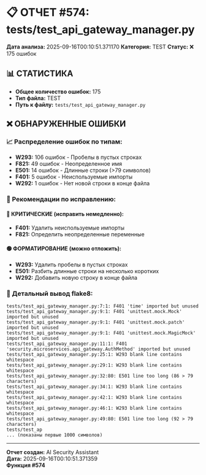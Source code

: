 # 📋 ОТЧЕТ #574: tests/test_api_gateway_manager.py

**Дата анализа:** 2025-09-16T00:10:51.371170
**Категория:** TEST
**Статус:** ❌ 175 ошибок

## 📊 СТАТИСТИКА

- **Общее количество ошибок:** 175
- **Тип файла:** TEST
- **Путь к файлу:** `tests/test_api_gateway_manager.py`

## ❌ ОБНАРУЖЕННЫЕ ОШИБКИ

### 📈 Распределение ошибок по типам:

- **W293:** 106 ошибок - Пробелы в пустых строках
- **F821:** 49 ошибок - Неопределенное имя
- **E501:** 14 ошибок - Длинные строки (>79 символов)
- **F401:** 5 ошибок - Неиспользуемые импорты
- **W292:** 1 ошибок - Нет новой строки в конце файла

### 🎯 Рекомендации по исправлению:

#### 🔴 КРИТИЧЕСКИЕ (исправить немедленно):
- **F401:** Удалить неиспользуемые импорты
- **F821:** Определить неопределенные переменные

#### 🟢 ФОРМАТИРОВАНИЕ (можно отложить):
- **W293:** Удалить пробелы в пустых строках
- **E501:** Разбить длинные строки на несколько коротких
- **W292:** Добавить новую строку в конце файла

### 📝 Детальный вывод flake8:

```
tests/test_api_gateway_manager.py:7:1: F401 'time' imported but unused
tests/test_api_gateway_manager.py:9:1: F401 'unittest.mock.Mock' imported but unused
tests/test_api_gateway_manager.py:9:1: F401 'unittest.mock.patch' imported but unused
tests/test_api_gateway_manager.py:9:1: F401 'unittest.mock.MagicMock' imported but unused
tests/test_api_gateway_manager.py:11:1: F401 'security.microservices.api_gateway.AuthMethod' imported but unused
tests/test_api_gateway_manager.py:25:1: W293 blank line contains whitespace
tests/test_api_gateway_manager.py:29:1: W293 blank line contains whitespace
tests/test_api_gateway_manager.py:32:80: E501 line too long (86 > 79 characters)
tests/test_api_gateway_manager.py:34:1: W293 blank line contains whitespace
tests/test_api_gateway_manager.py:42:1: W293 blank line contains whitespace
tests/test_api_gateway_manager.py:46:1: W293 blank line contains whitespace
tests/test_api_gateway_manager.py:49:80: E501 line too long (92 > 79 characters)
tests/test_ap
... (показаны первые 1000 символов)
```

---
**Отчет создан:** AI Security Assistant  
**Дата:** 2025-09-16T00:10:51.371359  
**Функция #574**
